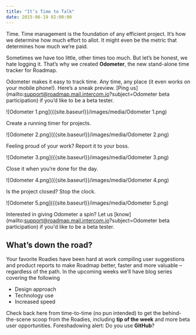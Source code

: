 ```yaml
---
title: "It’s Time to Talk"
date: 2015-06-19 02:00:00
---
```


Time. Time management is the foundation of any efficient project. It’s how we determine how much effort to allot. It might even be the metric that determines how much we’re paid. 

Sometimes we have too little, other times too much. But let’s be honest, we hate logging it. That’s why we created **Odometer**, the new stand-alone time tracker for Roadmap.

Odometer makes it easy to track time. Any time, any place (it even works on your mobile phone!).  Here’s a sneak preview. [Ping us](mailto:support@roadmap.mail.intercom.io?subject=Odometer beta participation) if you’d like to be a beta tester.

![Odometer 1.png]({{site.baseurl}}/images/media/Odometer 1.png)


Create a running timer for projects. 

![Odometer 2.png]({{site.baseurl}}/images/media/Odometer 2.png)


Feeling proud of your work? Report it to your boss. 

![Odometer 3.png]({{site.baseurl}}/images/media/Odometer 3.png)


Close it when you’re done for the day. 

![Odometer 4.png]({{site.baseurl}}/images/media/Odometer 4.png)


Is the project closed? Stop the clock.  

![Odometer 5.png]({{site.baseurl}}/images/media/Odometer 5.png)


Interested in giving Odometer a spin? Let us [know](mailto:support@roadmap.mail.intercom.io?subject=Odometer beta participation) if you'd like to be a beta tester.

## What’s down the road? 

Your favorite Roadies have been hard at work compiling user suggestions and product reports to make Roadmap better, faster and more valuable – regardless of the path. In the upcoming weeks we’ll have blog series covering the following 

- Design approach
- Technology use
- Increased speed

Check back here from time-to-time (no pun intended) to get the behind-the-scene scoop from the Roadies, including **tip of the week** and more beta user opportunities. Foreshadowing alert: Do you use **GitHub**?
